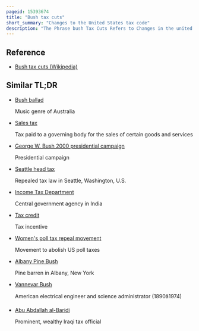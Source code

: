 ```yaml
---
pageid: 15393674
title: "Bush tax cuts"
short_summary: "Changes to the United States tax code"
description: "The Phrase bush Tax Cuts Refers to Changes in the united States' Tax Code passed originally during George w Bush's Presidency."
---
```


## Reference

- [Bush tax cuts (Wikipedia)](https://en.wikipedia.org/?curid=15393674)

## Similar TL;DR

- [Bush ballad](/tldr/en/bush-ballad)

  Music genre of Australia

- [Sales tax](/tldr/en/sales-tax)

  Tax paid to a governing body for the sales of certain goods and services

- [George W. Bush 2000 presidential campaign](/tldr/en/george-w-bush-2000-presidential-campaign)

  Presidential campaign

- [Seattle head tax](/tldr/en/seattle-head-tax)

  Repealed tax law in Seattle, Washington, U.S.

- [Income Tax Department](/tldr/en/income-tax-department)

  Central government agency in India

- [Tax credit](/tldr/en/tax-credit)

  Tax incentive

- [Women's poll tax repeal movement](/tldr/en/womens-poll-tax-repeal-movement)

  Movement to abolish US poll taxes

- [Albany Pine Bush](/tldr/en/albany-pine-bush)

  Pine barren in Albany, New York

- [Vannevar Bush](/tldr/en/vannevar-bush)

  American electrical engineer and science administrator (1890â1974)

- [Abu Abdallah al-Baridi](/tldr/en/abu-abdallah-al-baridi)

  Prominent, wealthy Iraqi tax official
